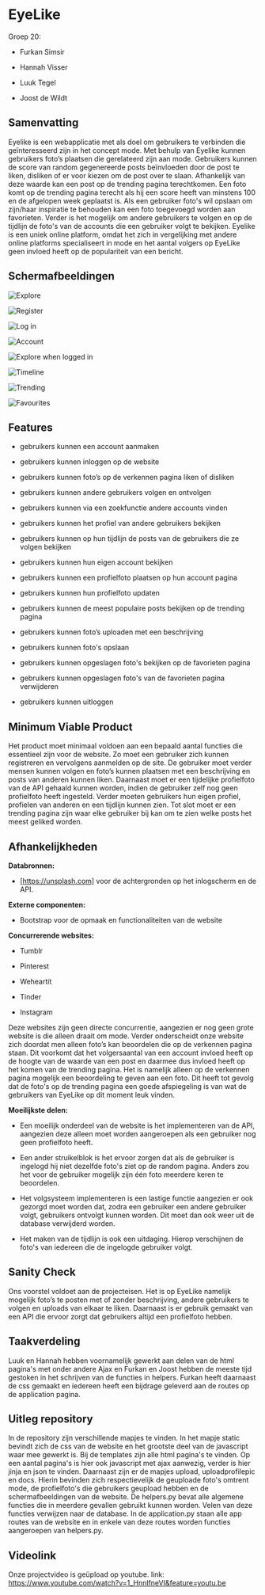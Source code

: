 # EyeLike

Groep 20:

- Furkan Simsir

- Hannah Visser

- Luuk Tegel

- Joost de Wildt

## Samenvatting

Eyelike is een webapplicatie met als doel om gebruikers te verbinden die geïnteresseerd zijn in het concept mode. Met behulp van Eyelike kunnen gebruikers foto’s plaatsen die gerelateerd zijn aan mode. Gebruikers kunnen de score van random gegenereerde posts beïnvloeden door de post te liken, disliken of er voor kiezen om de post over te slaan. Afhankelijk van deze waarde kan een post op de trending pagina terechtkomen. Een foto komt op de trending pagina terecht als hij een score heeft van minstens 100 en de afgelopen week geplaatst is. Als een gebruiker foto's wil opslaan om zijn/haar inspiratie te behouden kan een foto toegevoegd worden aan favorieten. Verder is het mogelijk om andere gebruikers te volgen en op de tijdlijn de foto's van de accounts die een gebruiker volgt te bekijken. Eyelike is een uniek online platform, omdat het zich in vergelijking met andere online platforms specialiseert in mode en het aantal volgers op EyeLike geen invloed heeft op de populariteit van een bericht.




## Schermafbeeldingen
![Explore](doc/explore.png)

![Register](doc/register.png)

![Log in](doc/login.png)

![Account](doc/account.png)

![Explore when logged in](doc/exploreloggedin.png)

![Timeline](doc/timeline.png)

![Trending](doc/trending.png)

![Favourites](doc/favourites.png)




## Features


- gebruikers kunnen een account aanmaken

- gebruikers kunnen inloggen op de website

- gebruikers kunnen foto’s op de verkennen pagina liken of disliken

- gebruikers kunnen andere gebruikers volgen en ontvolgen

- gebruikers kunnen via een zoekfunctie andere accounts vinden

- gebruikers kunnen het profiel van andere gebruikers bekijken

- gebruikers kunnen op hun tijdlijn de posts van de gebruikers die ze volgen bekijken

- gebruikers kunnen hun eigen account bekijken

- gebruikers kunnen een profielfoto plaatsen op hun account pagina

- gebruikers kunnen hun profielfoto updaten

- gebruikers kunnen de meest populaire posts bekijken op de trending pagina

- gebruikers kunnen foto’s uploaden met een beschrijving

- gebruikers kunnen foto's opslaan

- gebruikers kunnen opgeslagen foto's bekijken op de favorieten pagina

- gebruikers kunnen opgeslagen foto's van de favorieten pagina verwijderen

- gebruikers kunnen uitloggen


## Minimum Viable Product


Het product moet minimaal voldoen aan een bepaald aantal functies die essentieel zijn voor de website. Zo moet een gebruiker zich kunnen registreren en vervolgens aanmelden op de site. De gebruiker moet verder mensen kunnen volgen en foto’s kunnen plaatsen met een beschrijving en posts van anderen kunnen liken. Daarnaast moet er een tijdelijke profielfoto van de API gehaald kunnen worden, indien de gebruiker zelf nog geen profielfoto heeft ingesteld. Verder moeten gebruikers hun eigen profiel, profielen van anderen en een tijdlijn kunnen zien. Tot slot moet er een trending pagina zijn waar elke gebruiker bij kan om te zien welke posts het meest geliked worden.



## Afhankelijkheden




**Databronnen:**



- [https://unsplash.com] voor de achtergronden op het inlogscherm en de API.





**Externe componenten:**



- Bootstrap voor de opmaak en functionaliteiten van de website





**Concurrerende websites:**



- Tumblr

- Pinterest

- Weheartit

- Tinder

- Instagram



Deze websites zijn geen directe concurrentie, aangezien er nog geen grote website is die alleen draait om mode. Verder onderscheidt onze website zich doordat men alleen foto’s kan beoordelen die op de verkennen pagina staan. Dit voorkomt dat het volgersaantal van een account invloed heeft op de hoogte van de waarde van een post en daarmee dus invloed heeft op het komen van de trending pagina. Het is namelijk alleen op de verkennen pagina mogelijk een beoordeling te geven aan een foto. Dit heeft tot gevolg dat de foto's op de trending pagina een goede afspiegeling is van wat de gebruikers van EyeLike op dit moment leuk vinden.





**Moeilijkste delen:**



- Een moeilijk onderdeel van de website is het implementeren van de API, aangezien deze alleen moet worden aangeroepen als een gebruiker nog geen profielfoto heeft.

- Een ander struikelblok is het ervoor zorgen dat als de gebruiker is ingelogd hij niet dezelfde foto's ziet op de random pagina. Anders zou het voor de gebruiker mogelijk zijn één foto meerdere keren te beoordelen.

- Het volgsysteem implementeren is een lastige functie aangezien er ook gezorgd moet worden dat, zodra een gebruiker een andere gebruiker volgt, gebruikers ontvolgt kunnen worden. Dit moet dan ook weer uit de database verwijderd worden.

- Het maken van de tijdlijn is ook een uitdaging. Hierop verschijnen de foto's van iedereen die de ingelogde gebruiker volgt.


## Sanity Check

Ons voorstel voldoet aan de projecteisen. Het is op EyeLike namelijk mogelijk foto’s te posten met of zonder beschrijving, andere gebruikers te volgen en uploads van elkaar te liken. Daarnaast is er gebruik gemaakt van een API die ervoor zorgt dat gebruikers altijd een profielfoto hebben.

## Taakverdeling

Luuk en Hannah hebben voornamelijk gewerkt aan delen van de html pagina's met onder andere Ajax en Furkan en Joost hebben de meeste tijd gestoken in het schrijven van de functies in helpers. Furkan heeft daarnaast de css gemaakt en iedereen heeft een bijdrage geleverd aan de routes op de application pagina.

## Uitleg repository

In de repository zijn verschillende mapjes te vinden. In het mapje static bevindt zich de css van de website en het grootste deel van de javascript waar mee gewerkt is. Bij de templates zijn alle html pagina's te vinden. Op een aantal pagina's is hier ook javascript met ajax aanwezig, verder is hier jinja en json te vinden. Daarnaast zijn er de mapjes upload, uploadprofilepic en docs. Hierin bevinden zich respectievelijk de geuploade foto's omtrent mode, de profielfoto's die gebruikers geupload hebben en de schermafbeeldingen van de website. De helpers.py bevat alle algemene functies die in meerdere gevallen gebruikt kunnen worden. Velen van deze functies verwijzen naar de database. In de application.py staan alle app routes van de website en in enkele van deze routes worden functies aangeroepen van helpers.py.

## Videolink 

Onze projectvideo is geüpload op youtube. 
link: https://www.youtube.com/watch?v=1_HnnlfneVI&feature=youtu.be

